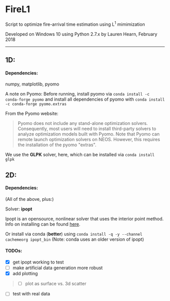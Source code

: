 # FireL1

Script to optimize fire-arrival time estimation using L<sup>1</sup> mimimization

Developed on Windows 10 using Python 2.7.x
by Lauren Hearn, February 2018
***
## 1D:

#### Dependencies:
numpy, matplotlib, pyomo

A note on Pyomo:
Before running, install pyomo via `conda install -c conda-forge pyomo`
and install all dependencies of pyomo with `conda install -c conda-forge pyomo.extras`

From the Pyomo website:
> Pyomo does not include any stand-alone optimization solvers. Consequently, most users will need to install third-party solvers to analyze optimization models built with Pyomo.
Note that Pyomo can remote launch optimization solvers on NEOS.  However, this requires the installation of the pyomo "extras".

We use the **GLPK** solver, here, which can be installed via `conda install glpk`

## 2D:

#### Dependencies:
(All of the above, plus:)

Solver: **ipopt**

Ipopt is an opensource, nonlinear solver that uses the interior point method. Info on installing can be found [here](https://www.coin-or.org/Ipopt/documentation/).

Or install via conda (**better**) using `conda install -q -y --channel cachemeorg ipopt_bin` (Note: conda uses an older version of ipopt)
#### TODOs:
- [x] get ipopt working to test
- [ ] make artificial data generation more robust
- [x] add plotting
> - [ ] plot as surface vs. 3d scatter 
- [ ] test with real data
